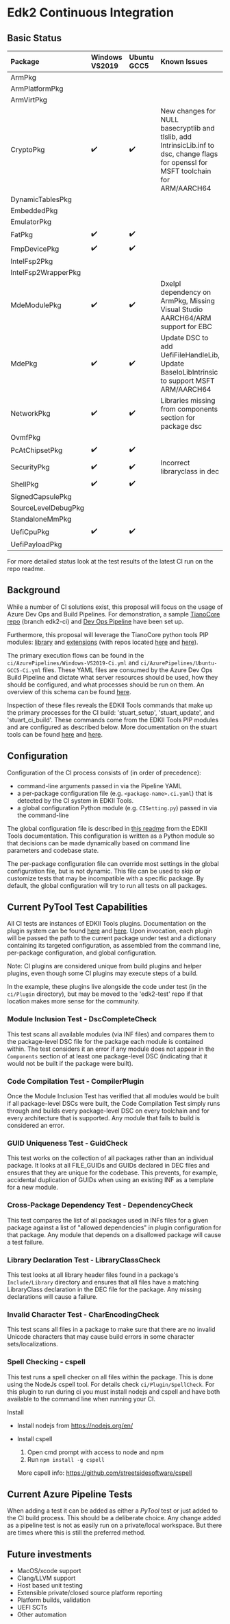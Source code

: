 # Edk2 Continuous Integration

## Basic Status

| Package | Windows VS2019 | Ubuntu GCC5 | Known Issues |
| :----   | :-----         | :----       | :---         |
|ArmPkg | | |
|ArmPlatformPkg |||
|ArmVirtPkg |||
|CryptoPkg | :heavy_check_mark: | :heavy_check_mark:  | New changes for NULL basecryptlib and tlslib, add IntrinsicLib.inf to dsc, change flags for openssl for MSFT toolchain for ARM/AARCH64|
|DynamicTablesPkg |||
|EmbeddedPkg |||
|EmulatorPkg |||
|FatPkg|:heavy_check_mark:|:heavy_check_mark:||
|FmpDevicePkg|:heavy_check_mark:|:heavy_check_mark:||
|IntelFsp2Pkg|||
|IntelFsp2WrapperPkg|||
| MdeModulePkg | :heavy_check_mark: |:heavy_check_mark: |DxeIpl dependency on ArmPkg, Missing Visual Studio AARCH64/ARM support for EBC |
|MdePkg | :heavy_check_mark: |:heavy_check_mark: | Update DSC to add UefiFileHandleLib, Update BaseIoLibIntrinsic to support MSFT ARM/AARCH64|
|NetworkPkg | :heavy_check_mark: |:heavy_check_mark:| Libraries missing from components section for package dsc|
|OvmfPkg |||
|PcAtChipsetPkg | :heavy_check_mark: |:heavy_check_mark:|
|SecurityPkg|:heavy_check_mark:|:heavy_check_mark:| Incorrect libraryclass in dec|
|ShellPkg | :heavy_check_mark: |:heavy_check_mark:||
|SignedCapsulePkg|||
|SourceLevelDebugPkg|||
|StandaloneMmPkg|||
|UefiCpuPkg | :heavy_check_mark: |:heavy_check_mark: ||
|UefiPayloadPkg|||

For more detailed status look at the test results of the latest CI run on the repo readme.

## Background

While a number of CI solutions exist, this proposal will focus on the usage of Azure Dev Ops and Build Pipelines. For demonstration, a sample [TianoCore repo](https://github.com/spbrogan/edk2.git) (branch edk2-ci) and [Dev Ops Pipeline](https://dev.azure.com/tianocore/edk2-ci-play/_build?definitionId=14) have been set up.

Furthermore, this proposal will leverage the TianoCore python tools PIP modules: [library](https://pypi.org/project/edk2-pytool-library/) and [extensions](https://pypi.org/project/edk2-pytool-extensions/) (with repos located [here](https://github.com/tianocore/edk2-pytool-library) and [here](https://github.com/tianocore/edk2-pytool-extensions)).

The primary execution flows can be found in the `ci/AzurePipelines/Windows-VS2019-Ci.yml` and `ci/AzurePipelines/Ubuntu-GCC5-Ci.yml` files. These YAML files are consumed by the Azure Dev Ops Build Pipeline and dictate what server resources should be used, how they should be configured, and what processes should be run on them. An overview of this schema can be found [here](https://docs.microsoft.com/en-us/azure/devops/pipelines/yaml-schema?view=azure-devops&tabs=schema).

Inspection of these files reveals the EDKII Tools commands that make up the primary processes for the CI build: 'stuart_setup', 'stuart_update', and 'stuart_ci_build'. These commands come from the EDKII Tools PIP modules and are configured as described below. More documentation on the stuart tools can be found [here](https://github.com/tianocore/edk2-pytool-extensions/blob/master/docs/using.md) and [here](https://github.com/tianocore/edk2-pytool-extensions/blob/master/docs/features/feature_invocables.md).

## Configuration

Configuration of the CI process consists of (in order of precedence):

* command-line arguments passed in via the Pipeline YAML
* a per-package configuration file (e.g. `<package-name>.ci.yaml`) that is detected by the CI system in EDKII Tools.
* a global configuration Python module (e.g. `CISetting.py`) passed in via the command-line

The global configuration file is described in [this readme](https://github.com/tianocore/edk2-pytool-extensions/blob/master/docs/usability/using_settings_manager.md) from the EDKII Tools documentation. This configuration is written as a Python module so that decisions can be made dynamically based on command line parameters and codebase state.

The per-package configuration file can override most settings in the global configuration file, but is not dynamic. This file can be used to skip or customize tests that may be incompatible with a specific package. By default, the global configuration will try to run all tests on all packages.

## Current PyTool Test Capabilities

All CI tests are instances of EDKII Tools plugins. Documentation on the plugin system can be found [here](https://github.com/tianocore/edk2-pytool-extensions/blob/master/docs/usability/using_plugin_manager.md) and [here](https://github.com/tianocore/edk2-pytool-extensions/blob/master/docs/features/feature_plugin_manager.md). Upon invocation, each plugin will be passed the path to the current package under test and a dictionary containing its targeted configuration, as assembled from the command line, per-package configuration, and global configuration.

Note: CI plugins are considered unique from build plugins and helper plugins, even though some CI plugins may execute steps of a build.

In the example, these plugins live alongside the code under test (in the `ci/Plugin` directory), but may be moved to the 'edk2-test' repo if that location makes more sense for the community.

### Module Inclusion Test - DscCompleteCheck

This test scans all available modules (via INF files) and compares them to the package-level DSC file for the package each module is contained within. The test considers it an error if any module does not appear in the `Components` section of at least one package-level DSC (indicating that it would not be built if the package were built).

### Code Compilation Test - CompilerPlugin

Once the Module Inclusion Test has verified that all modules would be built if all package-level DSCs were built, the Code Compilation Test simply runs through and builds every package-level DSC on every toolchain and for every architecture that is supported. Any module that fails to build is considered an error.

### GUID Uniqueness Test - GuidCheck

This test works on the collection of all packages rather than an individual package. It looks at all FILE_GUIDs and GUIDs declared in DEC files and ensures that they are unique for the codebase. This prevents, for example, accidental duplication of GUIDs when using an existing INF as a template for a new module.

### Cross-Package Dependency Test - DependencyCheck

This test compares the list of all packages used in INFs files for a given package against a list of "allowed dependencies" in plugin configuration for that package. Any module that depends on a disallowed package will cause a test failure.

### Library Declaration Test - LibraryClassCheck

This test looks at all library header files found in a package's `Include/Library` directory and ensures that all files have a matching LibraryClass declaration in the DEC file for the package. Any missing declarations will cause a failure.

### Invalid Character Test - CharEncodingCheck

This test scans all files in a package to make sure that there are no invalid Unicode characters that may cause build errors in some character sets/localizations.

### Spell Checking - cspell

This test runs a spell checker on all files within the package.  This is done using the NodeJs cspell tool.  For details check `ci/Plugin/SpellCheck`.  For this plugin to run during ci you must install nodejs and cspell and have both available to the command line when running your CI.  

Install

* Install nodejs from https://nodejs.org/en/
* Install cspell
  1. Open cmd prompt with access to node and npm
  2. Run `npm install -g cspell`

  More cspell info: https://github.com/streetsidesoftware/cspell

## Current Azure Pipeline Tests

When adding a test it can be added as either a *PyTool* test or just added to the CI build process.  This should be a deliberate choice.  Any change added as a pipeline test is not as easily run on a private/local workspace.  But there are times where this is still the preferred method.  

## Future investments

* MacOS/xcode support
* Clang/LLVM support
* Host based unit testing
* Extensible private/closed source platform reporting
* Platform builds, validation
* UEFI SCTs
* Other automation
